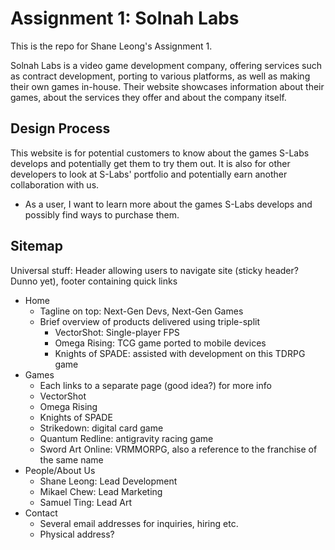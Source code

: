 # Assignment 1: Solnah Labs

This is the repo for Shane Leong's Assignment 1.

Solnah Labs is a video game development company, offering services such as contract development, porting to various platforms, as well as making their own games in-house. Their website showcases information about their games, about the services they offer and about the company itself.

## Design Process

This website is for potential customers to know about the games S-Labs develops and potentially get them to try them out. It is also for other developers to look at S-Labs' portfolio and potentially earn another collaboration with us.
- As a user, I want to learn more about the games S-Labs develops and possibly find ways to purchase them.

## Sitemap

Universal stuff: Header allowing users to navigate site (sticky header? Dunno yet), footer containing quick links

* Home
  * Tagline on top: Next-Gen Devs, Next-Gen Games
  * Brief overview of products delivered using triple-split
    * VectorShot: Single-player FPS
    * Omega Rising: TCG game ported to mobile devices
    * Knights of SPADE: assisted with development on this TDRPG game
* Games
  * Each links to a separate page (good idea?) for more info
  * VectorShot
  * Omega Rising
  * Knights of SPADE
  * Strikedown: digital card game
  * Quantum Redline: antigravity racing game
  * Sword Art Online: VRMMORPG, also a reference to the franchise of the same name
* People/About Us
  * Shane Leong: Lead Development
  * Mikael Chew: Lead Marketing
  * Samuel Ting: Lead Art
* Contact
  * Several email addresses for inquiries, hiring etc.
  * Physical address?
